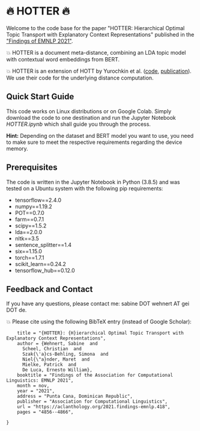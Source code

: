 # 🔥 HOTTER 🔥

Welcome to the code base for the paper "HOTTER: Hierarchical Optimal Topic Transport with Explanatory Context Representations" published in the ["Findings of EMNLP 2021"](https://aclanthology.org/2021.findings-emnlp.418/).

💥 HOTTER is a document meta-distance, combining an LDA topic model with contextual word embeddings from BERT.

💥 HOTTER is an extension of HOTT by Yurochkin et al. ([code](https://github.com/IBM/HOTT), [publication](http://papers.neurips.cc/paper/8438-hierarchical-optimal-transport-for-document-representation.pdf)). We use their code for the underlying distance computation.

## Quick Start Guide

This code works on Linux distributions or on Google Colab. Simply download the code to one destination and run the Jupyter Notebook *HOTTER.ipynb* which shall guide you through the process.

**Hint:** Depending on the dataset and BERT model you want to use, you need to make sure to meet the respective requirements regarding the device memory.
 
## Prerequisites
The code is written in the Jupyter Notebook in Python (3.8.5) and was tested on a Ubuntu system with the following pip requirements:
- tensorflow==2.4.0
- numpy==1.19.2
- POT==0.7.0
- farm==0.7.1
- scipy==1.5.2
- lda==2.0.0
- nltk==3.5
- sentence_splitter==1.4
- six==1.15.0
- torch==1.7.1
- scikit_learn==0.24.2
- tensorflow_hub==0.12.0

## Feedback and Contact
If you have any questions, please contact me: sabine DOT wehnert AT gei DOT de.

💥 Please cite using the following BibTeX entry (instead of Google Scholar):

```@inproceedings{wehnert-etal-2021-hotter-hierarchical,
    title = "{HOTTER}: {H}ierarchical Optimal Topic Transport with Explanatory Context Representations",
    author = {Wehnert, Sabine  and
      Scheel, Christian  and
      Szak{\'a}cs-Behling, Simona  and
      Niel{\"a}nder, Maret  and
      Mielke, Patrick  and
      De Luca, Ernesto William},
    booktitle = "Findings of the Association for Computational Linguistics: EMNLP 2021",
    month = nov,
    year = "2021",
    address = "Punta Cana, Dominican Republic",
    publisher = "Association for Computational Linguistics",
    url = "https://aclanthology.org/2021.findings-emnlp.418",
    pages = "4856--4866",
    
}

